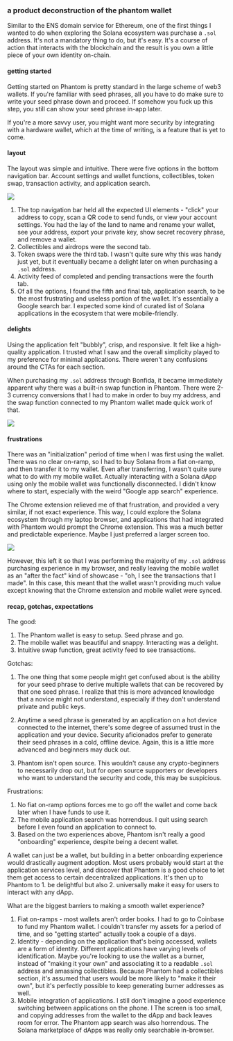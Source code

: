 ### a product deconstruction of the phantom wallet

Similar to the ENS domain service for Ethereum, one of the first things I wanted to do when exploring the Solana ecosystem was purchase a `.sol` address. It's not a mandatory thing to do, but it's easy. It's a course of action that interacts with the blockchain and the result is you own a little piece of your own identity on-chain.

#### getting started

Getting started on Phantom is pretty standard in the large scheme of web3 wallets. If you're familiar with seed phrases, all you have to do make sure to write your seed phrase down and proceed. If somehow you fuck up this step, you still can show your seed phrase in-app later.

If you're a more savvy user, you might want more security by integrating with a hardware wallet, which at the time of writing, is a feature that is yet to come.

#### layout

The layout was simple and intuitive. There were five options in the bottom navigation bar. Account settings and wallet functions, collectibles, token swap, transaction activity, and application search.

![](phantom-7.png)

1. The top navigation bar held all the expected UI elements - "click" your address to copy, scan a QR code to send funds, or view your account settings. You had the lay of the land to name and rename your wallet, see your address, export your private key, show secret recovery phrase, and remove a wallet.
2. Collectibles and airdrops were the second tab.
3. Token swaps were the third tab. I wasn't quite sure why this was handy just yet, but it eventually became a delight later on when purchasing a `.sol` address.
4. Activity feed of completed and pending transactions were the fourth tab.
5. Of all the options, I found the fifth and final tab, application search, to be the most frustrating and useless portion of the wallet. It's essentially a Google search bar. I expected some kind of curated list of Solana applications in the ecosystem that were mobile-friendly.

#### delights

Using the application felt "bubbly", crisp, and responsive. It felt like a high-quality application. I trusted what I saw and the overall simplicity played to my preference for minimal applications. There weren't any confusions around the CTAs for each section.

When purchasing my `.sol` address through Bonfida, it became immediately apparent why there was a built-in swap function in Phantom. There were 2-3 currency conversions that I had to make in order to buy my address, and the swap function connected to my Phantom wallet made quick work of that.

![](phantom-4.png)

#### frustrations

There was an "initialization" period of time when I was first using the wallet. There was no clear on-ramp, so I had to buy Solana from a fiat on-ramp, and then transfer it to my wallet. Even after transferring, I wasn't quite sure what to do with my mobile wallet. Actually interacting with a Solana dApp using only the mobile wallet was functionally disconnected. I didn't know where to start, especially with the weird "Google app search" experience.

The Chrome extension relieved me of that frustration, and provided a very similar, if not exact experience. This way, I could explore the Solana ecosystem through my laptop browser, and applications that had integrated with Phantom would prompt the Chrome extension. This was a much better and predictable experience. Maybe I just preferred a larger screen too.

![](phantom-8.png)

However, this left it so that I was performing the majority of my  `.sol` address purchasing experience in my browser, and really leaving the mobile wallet as an "after the fact" kind of showcase - "oh, I see the transactions that I made". In this case, this meant that the wallet wasn't providing much value except knowing that the Chrome extension and mobile wallet were synced.

#### recap, gotchas, expectations

The good:

1. The Phantom wallet is easy to setup. Seed phrase and go. 
2. The mobile wallet was beautiful and snappy. Interacting was a delight.
3. Intuitive swap function, great activity feed to see transactions. 

Gotchas:

1. The one thing that some people might get confused about is the ability for your seed phrase to derive multiple wallets that can be recovered by that one seed phrase. I realize that this is more advanced knowledge that a novice might not understand, especially if they don't understand private and public keys.

2. Anytime a seed phrase is generated by an application on a hot device connected to the internet, there's some degree of assumed trust in the application and your device. Security aficionados prefer to generate their seed phrases in a cold, offline device. Again, this is a little more advanced and beginners may duck out. 

3. Phantom isn't open source. This wouldn't cause any crypto-beginners to necessarily drop out, but for open source supporters or developers who want to understand the security and code, this may be suspicious.  

Frustrations:

1. No fiat on-ramp options forces me to go off the wallet and come back later when I have funds to use it.
2. The mobile application search was horrendous. I quit using search before I even found an application to connect to. 
3. Based on the two experiences above, Phantom isn't really a good "onboarding" experience, despite being a decent wallet.

A wallet can just be a wallet, but building in a better onboarding experience would drastically augment adoption. Most users probably would start at the application services level, and discover that Phantom is a good choice to let them get access to certain decentralized applications. It's then up to Phantom to 1. be delightful but also 2. universally make it easy for users to interact with any dApp. 

What are the biggest barriers to making a smooth wallet experience?

1. Fiat on-ramps - most wallets aren't order books. I had to go to Coinbase to fund my Phantom wallet. I couldn't transfer my assets for a period of time, and so "getting started" actually took a couple of a days.
2. Identity - depending on the application that's being accessed, wallets are a form of identity. Different applications have varying levels of identification. Maybe you're looking to use the wallet as a burner, instead of "making it your own" and associating it to a readable `.sol` address and amassing collectibles. Because Phantom had a collectibles section, it's assumed that users would be more likely to "make it their own", but it's perfectly possible to keep generating burner addresses as well.
3. Mobile integration of applications. I still don't imagine a good experience switching between applications on the phone. I The screen is too small, and copying addresses from the wallet to the dApp and back leaves room for error. The Phantom app search was also horrendous. The Solana marketplace of dApps was really only searchable in-browser.